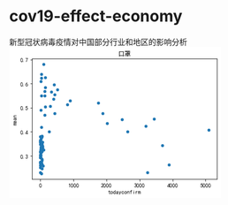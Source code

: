 # cov19-effect-economy
新型冠状病毒疫情对中国部分行业和地区的影响分析
![](https://github.com/FirstOfSky/cov19-effect-economy/blob/master/images/scatter.png)
